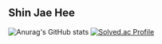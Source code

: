 ## Shin Jae Hee

![Anurag's GitHub stats](https://github-readme-stats.vercel.app/api?username=yuntasha&show_icons=true&theme=radical)
[![Solved.ac Profile](http://mazassumnida.wtf/api/v2/generate_badge?boj=백준아이디)](https://solved.ac/jaljayo85/)
<!--
**yuntasha/yuntasha** is a ✨ _special_ ✨ repository because its `README.md` (this file) appears on your GitHub profile.

Here are some ideas to get you started:

- 🔭 I’m currently working on ...
- 🌱 I’m currently learning ...
- 👯 I’m looking to collaborate on ...
- 🤔 I’m looking for help with ...
- 💬 Ask me about ...
- 📫 How to reach me: ...
- 😄 Pronouns: ...
- ⚡ Fun fact: ...
-->
